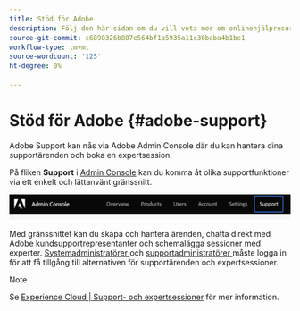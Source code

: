```yaml
---
title: Stöd för Adobe
description: Följ den här sidan om du vill veta mer om onlinehjälpresurser och Adobe Support.
source-git-commit: c6898326b887e564bf1a5935a11c36baba4b1be1
workflow-type: tm+mt
source-wordcount: '125'
ht-degree: 0%

---
```



# Stöd för Adobe {#adobe-support}

Adobe Support kan nås via Adobe Admin Console där du kan hantera dina supportärenden och boka en expertsession.

På fliken **Support** i [Admin Console](https://adminconsole.adobe.com/) kan du komma åt olika supportfunktioner via ett enkelt och lättanvänt gränssnitt.

![bild](/help/onboarding/learn-concepts/assets/support-menu.png)

Med gränssnittet kan du skapa och hantera ärenden, chatta direkt med Adobe kundsupportrepresentanter och schemalägga sessioner med experter. [Systemadministratörer ](https://helpx.adobe.com/enterprise/using/admin-roles.ug.html) och  [supportadministratörer ](https://helpx.adobe.com/enterprise/using/admin-roles.ug.html) måste logga in för att få tillgång till alternativen för supportärenden och expertsessioner.

>[!NOTE]
> Se [Experience Cloud | Support- och expertsessioner](https://helpx.adobe.com/enterprise/admin-guide.html/enterprise/using/support-for-experience-cloud.ug.html) för mer information.